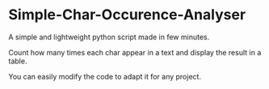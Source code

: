 # Simple-Char-Occurence-Analyser
A simple and lightweight python script made in few minutes.

Count how many times each char appear in a text and display the result in a table.

You can easily modify the code to adapt it for any project.
